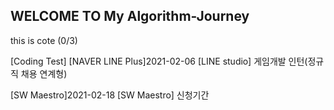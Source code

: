 ## WELCOME TO My Algorithm-Journey

this is cote (0/3)

[Coding Test]
[NAVER LINE Plus]2021-02-06 [LINE studio] 게임개발 인턴(정규직 채용 연계형)

[SW Maestro]2021-02-18 [SW Maestro] 신청기간
